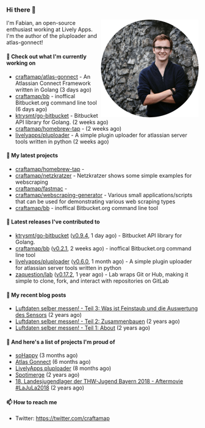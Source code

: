 ### Hi there 👋

<img src="https://raw.githubusercontent.com/craftamap/craftamap/master/assets/profile_picture.png" align="right" width="256"/>

I'm Fabian, an open-source enthusiast working at Lively Apps. I'm the author of the pluploader and atlas-gonnect!

#### 👷 Check out what I'm currently working on

- [craftamap/atlas-gonnect](https://github.com/craftamap/atlas-gonnect) - An Atlassian Connect Framework written in Golang (3 days ago)
- [craftamap/bb](https://github.com/craftamap/bb) - inoffical Bitbucket.org command line tool (6 days ago)
- [ktrysmt/go-bitbucket](https://github.com/ktrysmt/go-bitbucket) - Bitbucket API library for Golang. (2 weeks ago)
- [craftamap/homebrew-tap](https://github.com/craftamap/homebrew-tap) -  (2 weeks ago)
- [livelyapps/pluploader](https://github.com/livelyapps/pluploader) - A simple plugin uploader for atlassian server tools written in python (2 weeks ago)

#### 🌱 My latest projects

- [craftamap/homebrew-tap](https://github.com/craftamap/homebrew-tap) - 
- [craftamap/netzkratzer](https://github.com/craftamap/netzkratzer) - Netzkratzer shows some simple examples for webscraping
- [craftamap/fastmac](https://github.com/craftamap/fastmac) - 
- [craftamap/webscraping-generator](https://github.com/craftamap/webscraping-generator) - Various small applications/scripts that can be used for demonstrating various web scraping types
- [craftamap/bb](https://github.com/craftamap/bb) - inoffical Bitbucket.org command line tool

#### 🔭 Latest releases I've contributed to

- [ktrysmt/go-bitbucket](https://github.com/ktrysmt/go-bitbucket) ([v0.9.4](https://github.com/ktrysmt/go-bitbucket/releases/tag/v0.9.4), 1 day ago) - Bitbucket API library for Golang.
- [craftamap/bb](https://github.com/craftamap/bb) ([v0.2.1](https://github.com/craftamap/bb/releases/tag/v0.2.1), 2 weeks ago) - inoffical Bitbucket.org command line tool
- [livelyapps/pluploader](https://github.com/livelyapps/pluploader) ([v0.6.0](https://github.com/livelyapps/pluploader/releases/tag/v0.6.0), 1 month ago) - A simple plugin uploader for atlassian server tools written in python
- [zaquestion/lab](https://github.com/zaquestion/lab) ([v0.17.2](https://github.com/zaquestion/lab/releases/tag/v0.17.2), 1 year ago) - Lab wraps Git or Hub, making it simple to clone, fork, and interact with repositories on GitLab

#### 📜 My recent blog posts


- [Luftdaten selber messen! - Teil 3: Was ist Feinstaub und die Auswertung des Sensors](https://siegelfabian.de/posts/2018/02/luftdaten3/) (2 years ago)
- [Luftdaten selber messen! - Teil 2: Zusammenbauen](https://siegelfabian.de/posts/2018/02/luftdaten2/) (2 years ago)
- [Luftdaten selber messen! - Teil 1: About](https://siegelfabian.de/posts/2018/02/luftdaten1/) (2 years ago)

#### 🦚 And here's a list of projects I'm proud of

- [soHappy](https://siegelfabian.de/projects/2020/sohappy/) (3 months ago)
- [Atlas Gonnect](https://siegelfabian.de/projects/2020/atlas-gonnect/) (6 months ago)
- [LivelyApps pluploader](https://siegelfabian.de/projects/2020/pluploader/) (8 months ago)
- [Spotimerge](https://siegelfabian.de/projects/2019/spotimerge/) (2 years ago)
- [18. Landesjugendlager der THW-Jugend Bayern 2018 - Aftermovie #LaJuLa2018](https://siegelfabian.de/projects/2018/lajula/) (2 years ago)

#### 📫 How to reach me

- Twitter: https://twitter.com/craftamap
